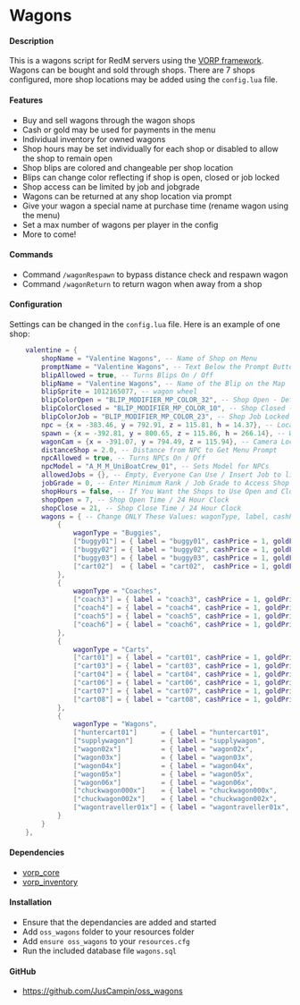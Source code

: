 # Wagons

#### Description
This is a wagons script for RedM servers using the [VORP framework](https://github.com/VORPCORE). Wagons can be bought and sold through shops. There are 7 shops configured, more shop locations may be added using the `config.lua` file.

#### Features
- Buy and sell wagons through the wagon shops
- Cash or gold may be used for payments in the menu
- Individual inventory for owned wagons
- Shop hours may be set individually for each shop or disabled to allow the shop to remain open
- Shop blips are colored and changeable per shop location
- Blips can change color reflecting if shop is open, closed or job locked
- Shop access can be limited by job and jobgrade
- Wagons can be returned at any shop location via prompt
- Give your wagon a special name at purchase time (rename wagon using the menu)
- Set a max number of wagons per player in the config
- More to come!

#### Commands
- Command `/wagonRespawn` to bypass distance check and respawn wagon
- Command `/wagonReturn` to return wagon when away from a shop

#### Configuration
Settings can be changed in the `config.lua` file. Here is an example of one shop:
```lua
    valentine = {
        shopName = "Valentine Wagons", -- Name of Shop on Menu
        promptName = "Valentine Wagons", -- Text Below the Prompt Button
        blipAllowed = true, -- Turns Blips On / Off
        blipName = "Valentine Wagons", -- Name of the Blip on the Map
        blipSprite = 1012165077, -- wagon wheel
        blipColorOpen = "BLIP_MODIFIER_MP_COLOR_32", -- Shop Open - Default: White - Blip Colors Shown Below
        blipColorClosed = "BLIP_MODIFIER_MP_COLOR_10", -- Shop Closed - Default: Red - Blip Colors Shown Below
        blipColorJob = "BLIP_MODIFIER_MP_COLOR_23", -- Shop Job Locked - Default: Yellow - Blip Colors Shown Below
        npc = {x = -383.46, y = 792.91, z = 115.81, h = 14.37}, -- Location for NPC and Shop
        spawn = {x = -392.81, y = 800.65, z = 115.86, h = 266.14}, -- Wagon Spawn and Return Positions
        wagonCam = {x = -391.07, y = 794.49, z = 115.94}, -- Camera Location to View Wagon When In-Menu
        distanceShop = 2.0, -- Distance from NPC to Get Menu Prompt
        npcAllowed = true, -- Turns NPCs On / Off
        npcModel = "A_M_M_UniBoatCrew_01", -- Sets Model for NPCs
        allowedJobs = {}, -- Empty, Everyone Can Use / Insert Job to limit access - ex. "police"
        jobGrade = 0, -- Enter Minimum Rank / Job Grade to Access Shop
        shopHours = false, -- If You Want the Shops to Use Open and Closed Hours
        shopOpen = 7, -- Shop Open Time / 24 Hour Clock
        shopClose = 21, -- Shop Close Time / 24 Hour Clock
        wagons = { -- Change ONLY These Values: wagonType, label, cashPrice, goldPrice and sellPrice
            {
                wagonType = "Buggies",
                ["buggy01"] = { label = "buggy01", cashPrice = 1, goldPrice = 1, sellPrice = 1 },
                ["buggy02"] = { label = "buggy02", cashPrice = 1, goldPrice = 1, sellPrice = 1 },
                ["buggy03"] = { label = "buggy03", cashPrice = 1, goldPrice = 1, sellPrice = 1 },
                ["cart02"]  = { label = "cart02",  cashPrice = 1, goldPrice = 1, sellPrice = 1 },
            },
            {
                wagonType = "Coaches",
                ["coach3"] = { label = "coach3", cashPrice = 1, goldPrice = 1, sellPrice = 1 },
                ["coach4"] = { label = "coach4", cashPrice = 1, goldPrice = 1, sellPrice = 1 },
                ["coach5"] = { label = "coach5", cashPrice = 1, goldPrice = 1, sellPrice = 1 },
                ["coach6"] = { label = "coach6", cashPrice = 1, goldPrice = 1, sellPrice = 1 },
            },
            {
                wagonType = "Carts",
                ["cart01"] = { label = "cart01", cashPrice = 1, goldPrice = 1, sellPrice = 1 },
                ["cart03"] = { label = "cart03", cashPrice = 1, goldPrice = 1, sellPrice = 1 },
                ["cart04"] = { label = "cart04", cashPrice = 1, goldPrice = 1, sellPrice = 1 },
                ["cart06"] = { label = "cart06", cashPrice = 1, goldPrice = 1, sellPrice = 1 },
                ["cart07"] = { label = "cart07", cashPrice = 1, goldPrice = 1, sellPrice = 1 },
                ["cart08"] = { label = "cart08", cashPrice = 1, goldPrice = 1, sellPrice = 1 },
            },
            {
                wagonType = "Wagons",
                ["huntercart01"]      = { label = "huntercart01",      cashPrice = 1, goldPrice = 1, sellPrice = 1 },
                ["supplywagon"]       = { label = "supplywagon",       cashPrice = 1, goldPrice = 1, sellPrice = 1 },
                ["wagon02x"]          = { label = "wagon02x",          cashPrice = 1, goldPrice = 1, sellPrice = 1 },
                ["wagon03x"]          = { label = "wagon03x",          cashPrice = 1, goldPrice = 1, sellPrice = 1 },
                ["wagon04x"]          = { label = "wagon04x",          cashPrice = 1, goldPrice = 1, sellPrice = 1 },
                ["wagon05x"]          = { label = "wagon05x",          cashPrice = 1, goldPrice = 1, sellPrice = 1 },
                ["wagon06x"]          = { label = "wagon06x",          cashPrice = 1, goldPrice = 1, sellPrice = 1 },
                ["chuckwagon000x"]    = { label = "chuckwagon000x",    cashPrice = 1, goldPrice = 1, sellPrice = 1 },
                ["chuckwagon002x"]    = { label = "chuckwagon002x",    cashPrice = 1, goldPrice = 1, sellPrice = 1 },
                ["wagontraveller01x"] = { label = "wagontraveller01x", cashPrice = 1, goldPrice = 1, sellPrice = 1 },
            }
        }
    },
```

#### Dependencies
- [vorp_core](https://github.com/VORPCORE/vorp-core-lua)
- [vorp_inventory](https://github.com/VORPCORE/vorp_inventory-lua)

#### Installation
- Ensure that the dependancies are added and started
- Add `oss_wagons` folder to your resources folder
- Add `ensure oss_wagons` to your `resources.cfg`
- Run the included database file `wagons.sql`

#### GitHub
- https://github.com/JusCampin/oss_wagons